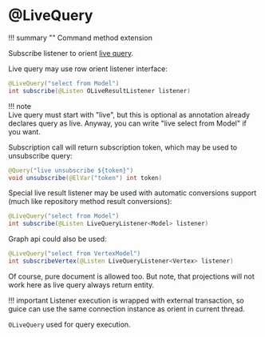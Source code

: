 # @LiveQuery

!!! summary ""
    Command method extension

Subscribe listener to orient [live query](https://orientdb.com/docs/3.0.x/java/Live-Query.html).

Live query may use row orient listener interface:

```java
@LiveQuery("select from Model")
int subscribe(@Listen OLiveResultListener listener)
```

!!! note  
    Live query must start with "live", but this is optional as annotation already declares query as live. Anyway, you can write "live select from Model" if you want.

Subscription call will return subscription token, which may be used to unsubscribe query:

```java
@Query("live unsubscribe ${token}")
void unsubscribe(@ElVar("token") int token)
```

Special live result listener may be used with automatic conversions support (much like repository method result conversions):

```java
@LiveQuery("select from Model")
int subscribe(@Listen LiveQueryListener<Model> listener)
```

Graph api could also be used:

```java
@LiveQuery("select from VertexModel")
int subscribeVertex(@Listen LiveQueryListener<Vertex> listener)
```

Of course, pure document is allowed too. But note, that projections will not work here as live query always return entity.

!!! important
    Listener execution is wrapped with external transaction, so guice can use the same connection instance as orient in current thread.

`OLiveQuery` used for query execution.